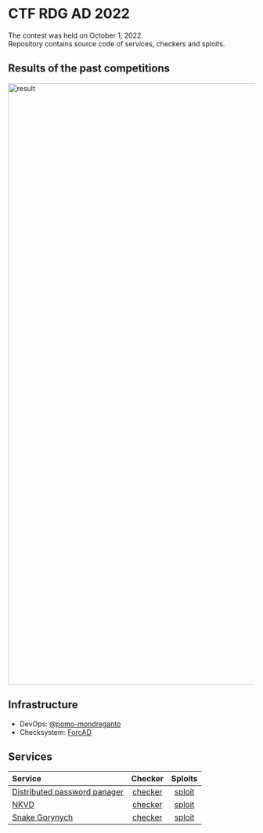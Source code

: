 # CTF RDG AD 2022
The contest was held on October 1, 2022.  
Repository contains source code of services, checkers and sploits.

## Results of the past competitions
<img width="1225" alt="result" src="https://user-images.githubusercontent.com/103483328/193971577-ab308b04-dcff-4e94-b50c-58d24dd3e931.png">


## Infrastructure 
* DevOps: [@pomo-mondreganto](https://github.com/pomo-mondreganto/)  
* Checksystem: [ForcAD](https://github.com/pomo-mondreganto/ForcAD)

## Services
| Service | Checker | Sploits |
|:----------------|:---------:|:----------------:|
| [Distributed password panager](https://github.com/InformationSecurityCenter/RDG/tree/main/Services/distributed_password_manager) | [checker](https://github.com/InformationSecurityCenter/RDG/tree/main/checkers/distributed_password_manager) | [sploit](https://github.com/InformationSecurityCenter/RDG/tree/main/exploit/distributed_password_manager) |
| [NKVD](https://github.com/InformationSecurityCenter/RDG/tree/main/Services/distributed_password_manager) | [checker](https://github.com/InformationSecurityCenter/RDG/tree/main/checkers/NKVD) | [sploit](https://github.com/InformationSecurityCenter/RDG/tree/main/exploit/NKVD) |
| [Snake Gorynych]() | [checker]() | [sploit]() |
